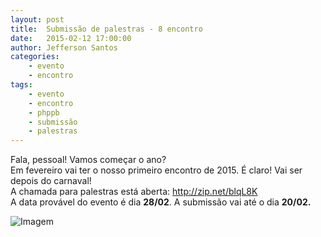 ```yaml
---
layout: post
title:  Submissão de palestras - 8 encontro
date:   2015-02-12 17:00:00
author: Jefferson Santos
categories: 
    - evento
    - encontro
tags: 
    - evento
    - encontro 
    - phppb
    - submissão
    - palestras
---
```


Fala, pessoal! Vamos começar o ano?  
Em fevereiro vai ter o nosso primeiro encontro de 2015. É claro! Vai ser depois do carnaval!  
A chamada para palestras está aberta: http://zip.net/blqL8K  
A data provável do evento é dia **28/02**. A submissão vai até o dia **20/02.**

![Imagem](https://fbcdn-sphotos-e-a.akamaihd.net/hphotos-ak-xaf1/t31.0-8/s2048x2048/10549192_809940755736869_1645098002336150598_o.jpg)






